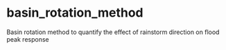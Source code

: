 # basin_rotation_method
Basin rotation method to quantify the effect of rainstorm direction on flood peak response
